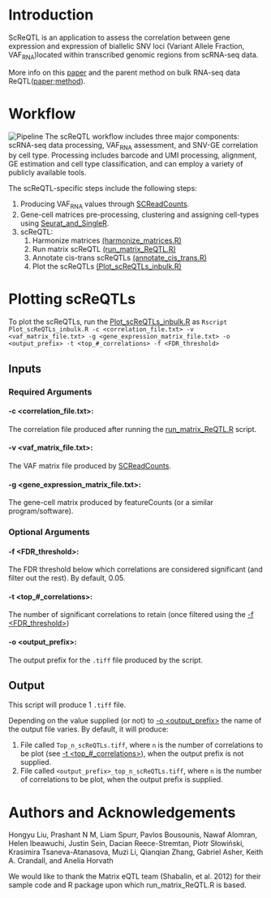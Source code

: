 # Introduction

ScReQTL is an application to assess the correlation between gene expression and expression of biallelic SNV loci (Variant Allele Fraction, VAF<sub>RNA</sub>)located within transcribed genomic regions from scRNA-seq data.

More info on this [paper](https://www.biorxiv.org/content/10.1101/2020.07.13.200956v1) and the parent method on bulk RNA-seq data ReQTL([paper](https://doi.org/10.1093/bioinformatics/btz750);[method](https://github.com/HorvathLab/ReQTL)).

# Workflow
![Pipeline](https://github.com/HorvathLab/NGS/blob/master/scReQTL/docs/pipeline.png?raw=true)
The scReQTL workflow includes three major components: scRNA-seq data processing, VAF<sub>RNA</sub> assessment, and SNV-GE correlation by cell type. Processing includes barcode and UMI processing, alignment, GE estimation and cell type classification, and can employ a variety of publicly available tools. 

The scReQTL-specific steps include the following steps:

1. Producing VAF<sub>RNA</sub> values through [SCReadCounts](https://github.com/HorvathLab/NGS/tree/master/SCReadCounts).
2. Gene-cell matrices pre-processing, clustering and assigning cell-types using [Seurat_and_SingleR](https://github.com/hliu5259/scReQTL).
3. scReQTL:
    1. Harmonize matrices [\(harmonize_matrices.R\)](https://github.com/HorvathLab/ReQTL/#harmonize_matricesr)
    2. Run matrix scReQTL [\(run_matrix_ReQTL.R\)](https://github.com/HorvathLab/ReQTL/#run_matrix_reqtlr)
    3. Annotate cis-trans scReQTLs [\(annotate_cis_trans.R\)](https://github.com/HorvathLab/ReQTL/#annotate_cis_transr)
    4. Plot the scReQTLs [\(Plot_scReQTLs_inbulk.R\)](README.md#plotting-screqtls)

# Plotting scReQTLs
To plot the scReQTLs, run the [Plot_scReQTLs_inbulk.R](https://github.com/HorvathLab/NGS/tree/master/scReQTL/docs/Plot_scReQTLs_inbulk.R) as `Rscript Plot_scReQTLs_inbulk.R -c <correlation_file.txt> -v <vaf_matrix_file.txt> -g <gene_expression_matrix_file.txt> -o <output_prefix> -t <top_#_correlations> -f <FDR_threshold>`

## Inputs
### Required Arguments
#### -c <correlation\_file.txt>:
The correlation file produced after running the [run_matrix_ReQTL.R](https://github.com/HorvathLab/ReQTL/#run_matrix_reqtlr) script.
#### -v <vaf\_matrix\_file.txt>:
The VAF matrix file produced by [SCReadCounts](https://github.com/HorvathLab/NGS/tree/master/SCReadCounts).
#### -g <gene\_expression\_matrix\_file.txt>:
The gene-cell matrix produced by featureCounts \(or a similar program/software\).

### Optional Arguments
#### -f <FDR\_threshold>:
The FDR threshold below which correlations are considered significant \(and filter out the rest\). By default, 0.05.
#### -t <top\_\#\_correlations>:
The number of significant correlations to retain \(once filtered using the [-f <FDR\_threshold>](README.md#-f-fdr_correlations)\)
#### -o <output\_prefix>:
The output prefix for the `.tiff` file produced by the script.

## Output
This script will produce 1 `.tiff` file.

Depending on the value supplied \(or not\) to [-o <output\_prefix>](README.md#-o-output_prefix) the name of the output file varies. By default, it will produce:
1. File called `Top_n_scReQTLs.tiff`, where `n` is the number of correlations to be plot \(see [-t <top\_\#\_correlations>](README.md#-t-top__correlations)\), when the output prefix is not supplied.
2. File called `<output_prefix>_top_n_scReQTLs.tiff`, where `n` is the number of correlations to be plot, when the output prefix is supplied.


# Authors and Acknowledgements

Hongyu Liu, Prashant N M, Liam Spurr, Pavlos Bousounis, Nawaf Alomran, Helen Ibeawuchi, Justin Sein, Dacian Reece-Stremtan, Piotr Słowiński, Krasimira Tsaneva-Atanasova, Muzi Li, Qianqian Zhang, Gabriel Asher, Keith A. Crandall, and Anelia Horvath

We would like to thank the Matrix eQTL team (Shabalin, et al. 2012) for their sample code and R package upon which run_matrix_ReQTL.R is based.
